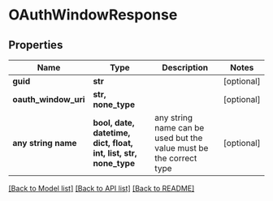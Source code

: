 # OAuthWindowResponse


## Properties
Name | Type | Description | Notes
------------ | ------------- | ------------- | -------------
**guid** | **str** |  | [optional] 
**oauth_window_uri** | **str, none_type** |  | [optional] 
**any string name** | **bool, date, datetime, dict, float, int, list, str, none_type** | any string name can be used but the value must be the correct type | [optional]

[[Back to Model list]](../README.md#documentation-for-models) [[Back to API list]](../README.md#documentation-for-api-endpoints) [[Back to README]](../README.md)


